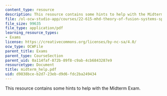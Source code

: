 ```yaml
---
content_type: resource
description: This resource contains some hints to help with the Midterm Exam.
file: /ol-ocw-studio-app/courses/22-615-mhd-theory-of-fusion-systems-spring-2007/d9838bceb2d723ebd9d6fdc2ba249434_midterm_help.pdf
file_size: 99635
file_type: application/pdf
learning_resource_types:
- Exams
license: https://creativecommons.org/licenses/by-nc-sa/4.0/
ocw_type: OCWFile
parent_title: Exams
parent_type: CourseSection
parent_uid: 0a114faf-872b-89f8-c9ab-4cb6843287e9
resourcetype: Document
title: midterm_help.pdf
uid: d9838bce-b2d7-23eb-d9d6-fdc2ba249434
---
```

This resource contains some hints to help with the Midterm Exam.
